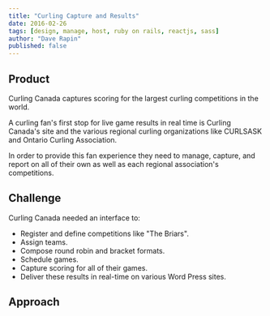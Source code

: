 ```yaml
---
title: "Curling Capture and Results"
date: 2016-02-26
tags: [design, manage, host, ruby on rails, reactjs, sass]
author: "Dave Rapin"
published: false
---
```


## Product

Curling Canada captures scoring for the largest curling competitions in the world.

A curling fan's first stop for live game results in real time is Curling Canada's site and the various regional curling organizations like CURLSASK and Ontario Curling Association.

In order to provide this fan experience they need to manage, capture, and report on all of their own as well as each regional association's competitions.


## Challenge

Curling Canada needed an interface to:

* Register and define competitions like "The Briars".
* Assign teams.
* Compose round robin and bracket formats.
* Schedule games.
* Capture scoring for all of their games.
* Deliver these results in real-time on various Word Press sites.


## Approach
